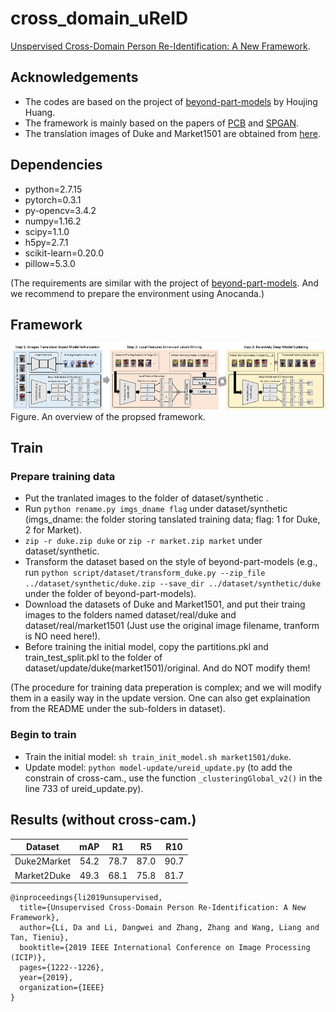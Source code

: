 # cross_domain_uReID
[Unspervised Cross-Domain Person Re-Identification: A New Framework](https://ieeexplore.ieee.org/document/8804418).
## Acknowledgements
- The codes are based on the project of [beyond-part-models](https://github.com/huanghoujing/beyond-part-models) by Houjing Huang.
- The framework is mainly based on the papers of [PCB](http://openaccess.thecvf.com/content_ECCV_2018/papers/Yifan_Sun_Beyond_Part_Models_ECCV_2018_paper.pdf) and [SPGAN](http://openaccess.thecvf.com/content_cvpr_2018/papers/Deng_Image-Image_Domain_Adaptation_CVPR_2018_paper.pdf).
- The translation images of Duke and Market1501 are obtained from [here](https://github.com/Simon4Yan/Learning-via-Translation/tree/master/SPGAN). 

## Dependencies

- python=2.7.15
- pytorch=0.3.1
- py-opencv=3.4.2
- numpy=1.16.2
- scipy=1.1.0
- h5py=2.7.1
- scikit-learn=0.20.0
- pillow=5.3.0

(The requirements are similar with the project of [beyond-part-models](https://github.com/huanghoujing/beyond-part-models). And we recommend to prepare the environment using Anocanda.)

## Framework
![Figure for the framework](https://github.com/dli2016/cross_domain_uReID/blob/master/uReID-framework.png)
Figure. An overview of the propsed framework.

## Train

### Prepare training data
- Put the tranlated images to the folder of dataset/synthetic .
- Run `python rename.py imgs_dname flag` under dataset/synthetic (imgs_dname: the folder storing tanslated training data; flag: 1 for Duke, 2 for Market).
- `zip -r duke.zip duke` or `zip -r market.zip market` under dataset/synthetic.
- Transform the dataset based on the style of beyond-part-models (e.g., run `python script/dataset/transform_duke.py --zip_file ../dataset/synthetic/duke.zip --save_dir ../dataset/synthetic/duke` under the folder of beyond-part-models).
- Download the datasets of Duke and Market1501, and put their traing images to the folders named dataset/real/duke and dataset/real/market1501 (Just use the original image filename, tranform is NO need here!).
- Before training the initial model, copy the partitions.pkl and train_test_split.pkl to the folder of dataset/update/duke(market1501)/original. And do NOT modify them!

(The procedure for training data preperation is complex; and we will modify them in a easily way in the update version. One can also get explaination from the README under the sub-folders in dataset).

### Begin to train
- Train the initial model: `sh train_init_model.sh market1501/duke`.
- Update model: `python model-update/ureid_update.py` (to add the constrain of cross-cam., use the function `_clusteringGlobal_v2()` in the line 733 of ureid_update.py).

## Results (without cross-cam.)

| Dataset | mAP | R1 | R5 | R10|
| :------: | :------: | :------: | :------: | :------: |
| Duke2Market | 54.2 | 78.7 | 87.0 | 90.7 |
| Market2Duke | 49.3 | 68.1 | 75.8 | 81.7 |

```text
@inproceedings{li2019unsupervised,
  title={Unsupervised Cross-Domain Person Re-Identification: A New Framework},
  author={Li, Da and Li, Dangwei and Zhang, Zhang and Wang, Liang and Tan, Tieniu},
  booktitle={2019 IEEE International Conference on Image Processing (ICIP)},
  pages={1222--1226},
  year={2019},
  organization={IEEE}
}
```
